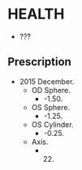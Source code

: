 # HEALTH

- ???

## Prescription

- 2015 December.
  - OD Sphere.
    - -1.50.
  - OS Sphere.
    - -1.25.
  - OS Cylinder.
    - -0.25.
  - Axis.
    - 022.